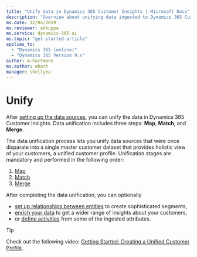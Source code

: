 ```yaml
---
title: "Unify data in Dynamics 365 Customer Insights | Microsoft Docs"
description: "Overview about unifying data ingested to Dynamics 365 Customer Insights."
ms.date: 12/04/2019
ms.reviewer: adkuppa
ms.service: dynamics-365-ai
ms.topic: "get-started-article"
applies_to: 
  - "Dynamics 365 (online)"
  - "Dynamics 365 Version 9.x"
author: m-hartmann
ms.author: mhart
manager: shellyha
---
```


# Unify

<!--rename file-->

After [setting up the data sources](pm-data-sources.md), you can unify the data in Dynamics 365 Customer Insights. Data unification includes three steps: **Map**, **Match**, and **Merge**.

The data unification process lets you unify data sources that were once disparate into a single master customer dataset that provides holistic view of your customers, a unified customer profile. Unification stages are mandatory and performed in the following order:

1. [Map](pm-map.md)
2. [Match](pm-match.md)
3. [Merge](pm-merge.md)

After completing the data unification, you can optionally

- [set up relationships between entities](pm-relationships.md) to create sophisticated segments,
- [enrich your data](pm-enrichment.md) to get a wider range of insights about your customers,
- or [define activities](pm-activities.md) from some of the ingested attributes.

> [!TIP]
> Check out the following video: [Getting Started: Creating a Unified Customer Profile](https://youtu.be/oBfGEhucAxs).
